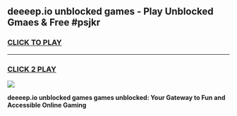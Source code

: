 
## deeeep.io unblocked games - Play Unblocked Gmaes & Free #psjkr
<h3>
<a href="https://news.freeplayer.one?title=deeeep.io_unblocked_games&ref=03M">CLICK TO PLAY</a></h3>
<hr>

<h3>
<a href="https://news.freeplayer.one?title=deeeep.io_unblocked_games&ref=03M">CLICK 2 PLAY</a>
  
</h3>

<a href="https://news.freeplayer.one?title=deeeep.io_unblocked_games&ref=03M"><img src="https://clearcache.store/games.png"></a>


**deeeep.io unblocked games games unblocked: Your Gateway to Fun and Accessible Online Gaming**
